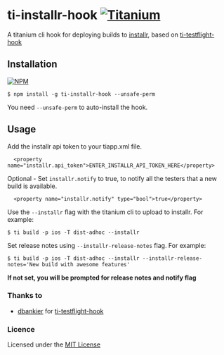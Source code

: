 # ti-installr-hook [![Titanium](http://www-static.appcelerator.com/badges/titanium-git-badge-sq.png)](http://www.appcelerator.com/titanium/)



A titanium cli hook for deploying builds to [installr](http://www.installrapp.com), based on [ti-testflight-hook](https://github.com/dbankier/ti-testflight-hook)

## Installation

[![NPM](https://nodei.co/npm/ti-installr-hook.png)](https://nodei.co/npm/ti-installr-hook/)

~~~
$ npm install -g ti-installr-hook --unsafe-perm
~~~

You need `--unsafe-perm` to auto-install the hook.

## Usage

Add the installr api token to your tiapp.xml file.

~~~
  <property name="installr.api_token">ENTER_INSTALLR_API_TOKEN_HERE</property>
~~~

Optional - Set `installr.notify` to true, to notify all the testers that a new build is available.

~~~
  <property name="installr.notify" type="bool">true</property>
~~~


Use the `--installr` flag with the titanium cli to upload to installr. For example:

~~~
$ ti build -p ios -T dist-adhoc --installr
~~~

Set release notes using `--installr-release-notes` flag. For example:

~~~
$ ti build -p ios -T dist-adhoc --installr --installr-release-notes='New build with awesome features'
~~~

**If not set, you will be prompted for release notes and notify flag**



### Thanks to

- [dbankier](https://github.com/dbankier) for  [ti-testflight-hook](https://github.com/dbankier/ti-testflight-hook)



### Licence
Licensed under the [MIT License](http://opensource.org/licenses/MIT)
